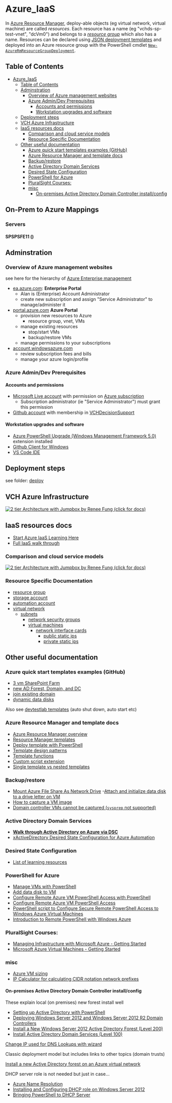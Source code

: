 # Azure_IaaS

In [Azure Resource Manager](#azure-resource-manager-and-template-docs), deploy-able objects (eg virtual network, virtual machine) are called _resources_.  Each resource has a name (eg "vchds-sp-test-vnet", "dcVm0") and belongs to a [_resource group_](#resource-specific-documentation) which also has a name.  Resources can be declared using [JSON deployment templates](#azure-resource-manager-and-template-docs) and deployed into an Azure resource group with the PowerShell cmdlet [`New-AzureRmResourceGroupDeployment`](#azure-resource-manager-and-template-docs).

## Table of Contents

<!-- TOC -->

- [Azure_IaaS](#azure_iaas)
    - [Table of Contents](#table-of-contents)
    - [Adminstration](#adminstration)
        - [Overview of Azure management websites](#overview-of-azure-management-websites)
        - [Azure Admin/Dev Prerequisites](#azure-admindev-prerequisites)
            - [Accounts and permissions](#accounts-and-permissions)
            - [Workstation upgrades and software](#workstation-upgrades-and-software)
    - [Deployment steps](#deployment-steps)
    - [VCH Azure Infrastructure](#vch-azure-infrastructure)
    - [IaaS resources docs](#iaas-resources-docs)
        - [Comparison and cloud service models](#comparison-and-cloud-service-models)
        - [Resource Specific Documentation](#resource-specific-documentation)
    - [Other useful documentation](#other-useful-documentation)
        - [Azure quick start templates examples (GitHub)](#azure-quick-start-templates-examples-github)
        - [Azure Resource Manager and template docs](#azure-resource-manager-and-template-docs)
        - [Backup/restore](#backuprestore)
        - [Active Directory Domain Services](#active-directory-domain-services)
        - [Desired State Configuration](#desired-state-configuration)
        - [PowerShell for Azure](#powershell-for-azure)
        - [PluralSight Courses:](#pluralsight-courses)
        - [misc](#misc)
            - [On-premises Active Directory Domain Controller install/config](#on-premises-active-directory-domain-controller-installconfig)

<!-- TOC -->

## On-Prem to Azure Mappings

### Servers

#### SPSPSFE11 ()

## Adminstration

### Overview of Azure management websites

see here for the hierarchy of [Azure Enterprise management](https://marckean.com/2016/06/03/azure-enterprise-enrollment-hierarchy/)

- [ea.azure.com](https://ea.azure.com/): **Enterprise Portal**
  - Alan is (Enterprise) Account Administrator
  - create new subscription and assign "Service Administrator" to manage/administer it
- [portal.azure.com](https://portal.azure.com/)  **Azure Portal**
  - provision new resources to Azure
    - resource group, vnet, VMs
  - manage existing resources
    - stop/start VMs
    - backup/restore VMs
  - manage permissions to your subscriptions
- [account.windowsazure.com](https://account.windowsazure.com/)
  - review subscription fees and bills
  - manage your azure login/profile

### Azure Admin/Dev Prerequisites

#### Accounts and permissions

- [Microsoft Live account](https://signup.live.com) with permission on [Azure subscription](https://portal.azure.com/)
  - Subscription administrator (ie "Service Administrator") must grant this permission
- [Github account](https://github.com/join) with membership in [VCHDecisionSupport](https://github.com/orgs/VCHDecisionSupport/people)

#### Workstation upgrades and software

- [Azure PowerShell Upgrade (Windows Management Framework 5.0)](https://docs.microsoft.com/en-us/powershell/azure/install-azurerm-ps?view=azurermps-3.8.0) extension installed 
- [Github Client for Windows](https://desktop.github.com/) 
- [VS Code IDE](https://code.visualstudio.com/) 

## Deployment steps

see folder: [deploy](https://github.com/VCHDecisionSupport/Azure_IaaS/tree/master/deploy#azure-resource-manager-deployments)

## VCH Azure Infrastructure

[![](https://raw.githubusercontent.com/VCHDecisionSupport/Azure_IaaS/master/docs/network_diagram.png "2 tier Architecture with Jumpbox by Renee Fung (click for docs)")](https://docs.microsoft.com/en-us/azure/architecture/reference-architectures/virtual-machines-windows/n-tier)

## IaaS resources docs

- [Start Azure IaaS Learning Here](https://docs.microsoft.com/en-us/azure/azure-resource-manager/resource-group-overview)
- [Full IaaS walk through](https://docs.microsoft.com/en-us/azure/virtual-machines/windows/infrastructure-example?toc=%2fazure%2fvirtual-machines%2fwindows%2ftoc.json)

### Comparison and cloud service models

[![](https://raw.githubusercontent.com/VCHDecisionSupport/Azure_IaaS/master/docs/CloudPlatforms.png "2 tier Architecture with Jumpbox by Renee Fung (click for docs)")](https://docs.microsoft.com/en-us/azure/architecture/reference-architectures/virtual-machines-windows/n-tier)

### Resource Specific Documentation

- [resource group](https://docs.microsoft.com/en-us/azure/virtual-machines/windows/infrastructure-resource-groups-guidelines#resource-groups)
- [storage account](https://docs.microsoft.com/en-us/azure/storage/storage-introduction#blob-storage)
- [automation account](https://kvaes.wordpress.com/2017/04/29/azure-deploying-a-domain-controller-via-dsc-pull/)
- [virtual network](https://docs.microsoft.com/en-us/azure/virtual-network/virtual-networks-overview)
  - [subnets](https://azure.microsoft.com/en-us/documentation/articles/virtual-networks-nsg/#subnets)
    - [network security groups](https://docs.microsoft.com/en-us/azure/virtual-network/virtual-networks-nsg)
    - [virtual machines](https://docs.microsoft.com/en-us/azure/virtual-machines/windows/)
      - [network interface cards](https://docs.microsoft.com/en-us/azure/virtual-network/virtual-networks-overview#a-namewithin-vnetaconnect-azure-resources)
        - [public static ips](https://docs.microsoft.com/en-us/azure/virtual-network/virtual-network-public-ip-address)
        - [private static ips](https://docs.microsoft.com/en-us/azure/virtual-network/virtual-networks-static-private-ip-arm-pportal)

## Other useful documentation

### Azure quick start templates examples (GitHub)

- [3 vm SharePoint Farm](https://github.com/VCHDecisionSupport/azure-quickstart-templates/tree/master/sharepoint-three-vm)
- [new AD Forest, Domain, and DC](https://github.com/Azure/azure-quickstart-templates/tree/master/active-directory-new-domain)
- [join existing domain](https://github.com/Azure/azure-quickstart-templates/blob/master/201-vm-domain-join-existing/azuredeploy.json)
- [dynamic data disks](https://github.com/Azure/azure-quickstart-templates/blob/master/201-vm-dynamic-data-disks-selection/azuredeploy.json)

Also see [devtestlab templates](https://github.com/Azure/azure-devtestlab/tree/master/Samples) (auto shut down, auto start etc)

### Azure Resource Manager and template docs

- [Azure Resource Manager overview](https://docs.microsoft.com/en-us/azure/azure-resource-manager/resource-group-overview)
- [Resource Manager templates](https://docs.microsoft.com/en-us/azure/azure-resource-manager/resource-group-authoring-templates)
- [Deploy template with PowerShell](https://docs.microsoft.com/en-us/azure/azure-resource-manager/resource-group-template-deploy#deploy-local-template)
- [Template design patterns](https://docs.microsoft.com/en-us/azure/azure-resource-manager/best-practices-resource-manager-design-templates)
- [Template functions](https://docs.microsoft.com/en-us/azure/azure-resource-manager/resource-group-template-functions)
- [Custom script extension](https://docs.microsoft.com/en-us/azure/virtual-machines/windows/extensions-customscript)
- [Single template vs nested templates](https://docs.microsoft.com/en-us/azure/azure-resource-manager/resource-manager-template-best-practices#single-template-vs-nested-templates)

### Backup/restore

- [Mount Azure File Share As Network Drive](https://docs.microsoft.com/en-us/azure/storage/storage-dotnet-how-to-use-files#mount-the-file-share)
 -[Attach and initialize data disk to a drive letter on VM](https://docs.microsoft.com/en-us/azure/virtual-machines/windows/attach-disk-ps#add-an-empty-data-disk-to-a-virtual-machine)
- [How to capture a VM image](https://docs.microsoft.com/en-us/azure/virtual-machines/windows/capture-image)
- [Domain controller VMs cannot be captured (`sysprep` not supported)](https://msdn.microsoft.com/windows/hardware/commercialize/manufacture/desktop/sysprep-support-for-server-roles)

### Active Directory Domain Services

- [**Walk through Active Directory on Azure via DSC**](https://kvaes.wordpress.com/2017/04/29/azure-deploying-a-domain-controller-via-dsc-pull/)
- [xActiveDirectory Desired State Configuration for Azure Automation](https://www.powershellgallery.com/packages/xActiveDirectory)

### Desired State Configuration

- [List of learning resources](http://dille.name/blog/2014/12/10/useful-resources-to-teach-yourself-powershell-dsc/)

### PowerShell for Azure

- [Manage VMs with PowerShell](https://azure.microsoft.com/en-us/documentation/articles/virtual-machines-windows-ps-manage/)
- [Add data disk to VM](https://docs.microsoft.com/en-us/azure/virtual-machines/windows/attach-disk-ps#add-an-empty-data-disk-to-a-virtual-machine)
- [Configure Remote Azure VM PowerShell Access with PowerShell](http://fabriccontroller.net/automatically-configuring-remote-powershell-for-windows-azure-virtual-machines-on-your-machine/)
- [Configure Remote Azure VM PowerShell Access](https://blogs.msdn.microsoft.com/mariok/2011/08/08/command-line-access-to-azure-vms-powershell-remoting/)
- [PowerShell script to Configure Secure Remote PowerShell Access to Windows Azure Virtual Machines](https://gallery.technet.microsoft.com/scriptcenter/Configures-Secure-Remote-b137f2fe)
- [Introduction to Remote PowerShell with Windows Azure](https://www.opsgility.com/blog/windows-azure-powershell-reference-guide/introduction-remote-powershell-with-windows-azure/)

### PluralSight Courses:

- [Managing Infrastructure with Microsoft Azure - Getting Started](https://www.pluralsight.com/courses/managing-infrastructure-microsoft-azure-getting-started)
- [Microsoft Azure Virtual Machines - Getting Started](https://www.pluralsight.com/courses/azure-vms-getting-started)

### misc

- [Azure VM sizing](https://azure.microsoft.com/en-us/documentation/articles/cloud-services-sizes-specs/)
- [IP Calculator for calculating CIDR notation network prefixes](http://jodies.de/ipcalc)

#### On-premises Active Directory Domain Controller install/config

These explain local (on premises) new forest install well

- [Setting up Active Directory with PowerShell](https://blogs.technet.microsoft.com/uktechnet/2016/06/08/setting-up-active-directory-via-powershell/) 
- [Deploying Windows Server 2012 and Windows Server 2012 R2 Domain Controllers](https://www.microsoftpressstore.com/articles/article.aspx?p=2216997&seqNum=4)
- [Install a New Windows Server 2012 Active Directory Forest (Level 200)](https://technet.microsoft.com/windows-server-docs/identity/ad-ds/deploy/install-a-new-windows-server-2012-active-directory-forest--level-200-)
- [Install Active Directory Domain Services (Level 100)](https://technet.microsoft.com/en-us/windows-server-docs/identity/ad-ds/deploy/install-active-directory-domain-services--level-100-)

[Change IP used for DNS Lookups with wizard](http://geekswithblogs.net/technetbytes/archive/2011/10/09/147233.aspx)

Classic deployment model but includes links to other topics (domain trusts)

[Install a new Active Directory forest on an Azure virtual network](https://azure.microsoft.com/en-us/documentation/articles/active-directory-new-forest-virtual-machine/)

DHCP server role is not needed but just in case...

- [Azure Name Resolution](https://docs.microsoft.com/en-us/azure/virtual-network/virtual-networks-name-resolution-for-vms-and-role-instances)
- [Installing and Configuring DHCP role on Windows Server 2012](https://blogs.technet.microsoft.com/teamdhcp/2012/08/31/installing-and-configuring-dhcp-role-on-windows-server-2012/)
- [Bringing PowerShell to DHCP Server](https://blogs.technet.microsoft.com/teamdhcp/2012/07/15/bringing-powershell-to-dhcp-server/)
